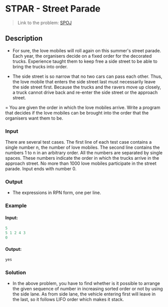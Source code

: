 # STPAR - Street Parade

> Link to the problem: [SPOJ](https://www.spoj.com/problems/STPAR/)
## Description
- For sure, the love mobiles will roll again on this summer's street parade. Each year, the organisers decide on a fixed order for the decorated trucks. Experience taught them to keep free a side street to be able to bring the trucks into order.

- The side street is so narrow that no two cars can pass each other. Thus, the love mobile that enters the side street last must necessarily leave the side street first. Because the trucks and the ravers move up closely, a truck cannot drive back and re-enter the side street or the approach street.

= You are given the order in which the love mobiles arrive. Write a program that decides if the love mobiles can be brought into the order that the organisers want them to be.
### Input
There are several test cases. The first line of each test case contains a single number n, the number of love mobiles. The second line contains the numbers 1 to n in an arbitrary order. All the numbers are separated by single spaces. These numbers indicate the order in which the trucks arrive in the approach street. No more than 1000 love mobiles participate in the street parade. Input ends with number 0.


### Output
- The expressions in RPN form, one per line. 

### Example
#### Input:
```c++
5
5 1 2 4 3 
0
```
#### Output:
```c++
yes
```
### Solution
- In the above problem, you have to find whether is it possible to arrange the given sequence of number in increasing sorted order or not by using the side lane. As from side lane, the vehicle entering first will leave in the last, so it follows LIFO order which makes it stack.
